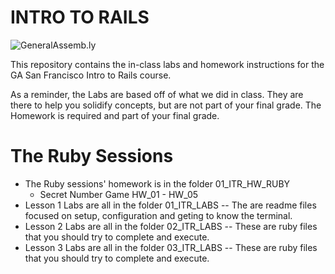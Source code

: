 INTRO TO RAILS
============================

![GeneralAssemb.ly](https://github.com/generalassembly/ga-ruby-on-rails-for-devs/raw/master/images/ga.png "GeneralAssemb.ly")

This repository contains the in-class labs and homework instructions for the GA San Francisco Intro to Rails course.

As a reminder, the Labs are based off of what we did in class.  They are there to help you solidify concepts, but are not part of your final grade.  The Homework is required and part of your final grade.

The Ruby Sessions
========

* The Ruby sessions' homework is in the folder 01_ITR_HW_RUBY
	* Secret Number Game HW_01 - HW_05
* Lesson 1 Labs are all in the folder 01_ITR_LABS  -- The are readme files focused on setup, configuration and geting to know the terminal.
* Lesson 2 Labs are all in the folder  02_ITR_LABS -- These are ruby files that you should try to complete and execute.
* Lesson 3 Labs are all in the folder 03_ITR_LABS -- These are ruby files that you should try to complete and execute.

<!--
* Lesson 4 Labs are all in the folder 04_ITR_LABS -- These are ruby files that you should try to complete and execute.
* Lesson 5 Labs are all in the folder 05_ITR_LABS --  These are ruby files that you should try to complete and execute.
* Lesson 5 Labs are all in the folder 06_ITR_LABS --  These are ruby files that you should try to complete and execute.
-->
